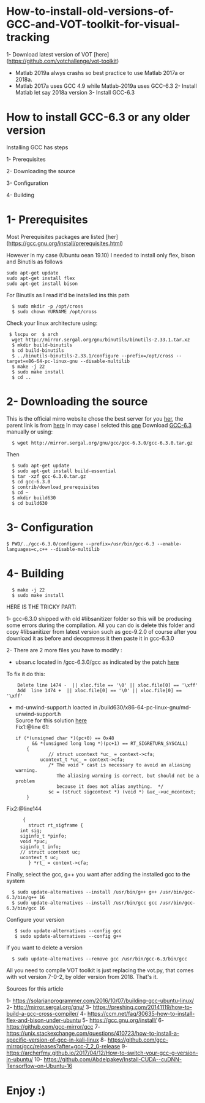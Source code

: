 # How-to-install-old-versions-of-GCC-and-VOT-toolkit-for-visual-tracking
1- Download latest version of VOT [here] (https://github.com/votchallenge/vot-toolkit)
- Matlab 2019a alwys crashs so best practice to use Matlab  2017a or 2018a.
- Matlab 2017a uses GCC 4.9 while Matlab-2019a uses GCC-6.3
2- Install Matlab let say 2018a version
3- Install GCC-6.3

# How to install GCC-6.3 or any older version

Installing GCC has steps

   1- Prerequisites
   
   2- Downloading the source
   
   3- Configuration
   
   4- Building
   
# 1- Prerequisites

Most Prerequisites packages are listed [her] (https://gcc.gnu.org/install/prerequisites.html)

However in my case  (Ubuntu oean 19.10) I needed to install only 
flex,
bison and
Binutils as follows
    
    
    sudo apt-get update
    sudo apt-get install flex
    sudo apt-get install bison
    
For Binutils as I read it'd be installed ins this path

      $ sudo mkdir -p /opt/cross
      $ sudo chown YURNAME /opt/cross
Check your linux architecture using:

     $ lscpu or  $ arch    
      wget http://mirror.sergal.org/gnu/binutils/binutils-2.33.1.tar.xz
      $ mkdir build-binutils
      $ cd build-binutils 
      $ ../binutils-binutils-2.33.1/configure --prefix=/opt/cross --target=x86-64-pc-linux-gnu --disable-multilib
      $ make -j 22 
      $ sudo make install
      $ cd ..
   
# 2- Downloading the source

This is the official mirro website chose the best server for you [her](https://gcc.gnu.org/mirrors.html), the parent link is from [here](http://www.gnu.org/prep/ftp.html)
In may case I selcted this [one](http://mirror.sergal.org/gnu/)
Download [GCC-6.3](http://mirror.sergal.org/gnu/gcc/gcc-6.3.0/gcc-6.3.0.tar.gz) manually or using:

      $ wget http://mirror.sergal.org/gnu/gcc/gcc-6.3.0/gcc-6.3.0.tar.gz
   
Then

      $ sudo apt-get update
      $ sudo apt-get install build-essential
      $ tar -xzf gcc-6.3.0.tar.gz
      $ cd gcc-6.3.0
      $ contrib/download_prerequisites
      $ cd ~
      $ mkdir build630
      $ cd build630
   
 # 3- Configuration   
   
    $ PWD/../gcc-6.3.0/configure --prefix=/usr/bin/gcc-6.3 --enable-languages=c,c++ --disable-multilib
   
# 4- Building

      $ make -j 22
      $ sudo make install
   
HERE IS THE TRICKY PART:

1- gcc-6.3.0 shipped with old #libsanitizer folder so this will be producing some errors during the compilation. All you can do is delete this folder and copy #libsanitizer from latest version such as gcc-9.2.0 of course after you download it as before and decopmress it then paste it in gcc-6.3.0

2- There are 2 more  files you have to modify :

   - ubsan.c located in /gcc-6.3.0/gcc as indicated by the patch [here](https://github.com/gcc-mirror/gcc/commit/c0c52589c6a7265e8fc6b77706a83d22aa1ef0ce#diff-5f4702564fc0b717cb4c82d7970a3ad4)

To  fix it do this:

        Delete line 1474 -  || xloc.file == '\0' || xloc.file[0] == '\xff'   
        Add  line 1474 +  || xloc.file[0] == '\0' || xloc.file[0] == '\xff'
     
   - md-unwind-support.h loacted in /build630/x86-64-pc-linux-gnu/md-unwind-support.h   
   Source for this solution [here](https://github.com/openwrt/packages/issues/7202)    
  Fix1:@line 61:

         if (*(unsigned char *)(pc+0) == 0x48
               && *(unsigned long long *)(pc+1) == RT_SIGRETURN_SYSCALL)
             {
                     // struct ucontext *uc_ = context->cfa;
                  ucontext_t *uc_ = context->cfa;
                     /* The void * cast is necessary to avoid an aliasing warning.
                        The aliasing warning is correct, but should not be a problem
                        because it does not alias anything.  */
                     sc = (struct sigcontext *) (void *) &uc_->uc_mcontext;
             }
Fix2:@line144

          {
            struct rt_sigframe {
         int sig;
         siginfo_t *pinfo;
         void *puc;
         siginfo_t info;
         // struct ucontext uc;
         ucontext_t uc;
            } *rt_ = context->cfa;

Finally, select the gcc, g++ you want after adding the installed gcc to the system

      $ sudo update-alternatives --install /usr/bin/g++ g++ /usr/bin/gcc-6.3/bin/g++ 16
      $ sudo update-alternatives --install /usr/bin/gcc gcc /usr/bin/gcc-6.3/bin/gcc 16
      
Configure your version 

       $ sudo update-alternatives --config gcc 
       $ sudo update-alternatives --config g++
       
if you want to delete a version

      $ sudo update-alternatives --remove gcc /usr/bin/gcc-6.3/bin/gcc
       
      
      
All you need to compile VOT toolkit is just replacing the vot.py, that comes with vot version 7-0-2,  by older version from 2018. That's it.

Sources for this article

1- https://solarianprogrammer.com/2016/10/07/building-gcc-ubuntu-linux/
2- http://mirror.sergal.org/gnu/
3- https://preshing.com/20141119/how-to-build-a-gcc-cross-compiler/
4- https://ccm.net/faq/30635-how-to-install-flex-and-bison-under-ubuntu
5- https://gcc.gnu.org/install/
6- https://github.com/gcc-mirror/gcc
7- https://unix.stackexchange.com/questions/410723/how-to-install-a-specific-version-of-gcc-in-kali-linux
8- https://github.com/gcc-mirror/gcc/releases?after=gcc-7_2_0-release
9- https://archerfmy.github.io/2017/04/12/How-to-switch-your-gcc-g-version-in-ubuntu/
10- https://github.com/Abdelpakey/Install-CUDA--cuDNN-Tensorflow-on-Ubuntu-16


# Enjoy :)      
       
 
   

